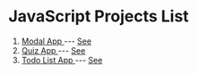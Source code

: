 # JavaScript Projects List

1. [Modal App ](https://github.com/shaikat17/JavaScript-Projects/tree/main/Modal) --- [ See](https://shaikat17.github.io/JavaScript-Projects/Modal/index.html)
2. [Quiz App ](https://github.com/shaikat17/JavaScript-Projects/tree/main/Quiz%20App) --- [ See](https://shaikat17.github.io/JavaScript-Projects/Quiz%20App/index.html)
3. [Todo List App ](https://github.com/shaikat17/JavaScript-Projects/tree/main/Todo%20List%20App) --- [ See](https://shaikat17.github.io/JavaScript-Projects/Todo%20List%20App/index.html)
